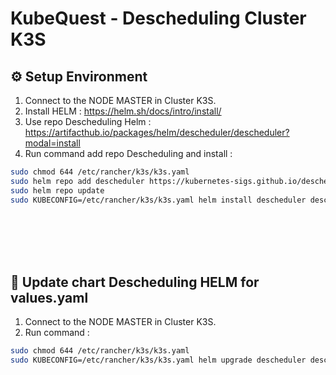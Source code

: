 # KubeQuest - Descheduling Cluster K3S

## ⚙️ Setup Environment
1. Connect to the NODE MASTER in Cluster K3S.
2. Install HELM : https://helm.sh/docs/intro/install/
3. Use repo Descheduling Helm : https://artifacthub.io/packages/helm/descheduler/descheduler?modal=install
4. Run command add repo Descheduling and install :
```bash
sudo chmod 644 /etc/rancher/k3s/k3s.yaml
sudo helm repo add descheduler https://kubernetes-sigs.github.io/descheduler/
sudo helm repo update
sudo KUBECONFIG=/etc/rancher/k3s/k3s.yaml helm install descheduler descheduler/descheduler --namespace descheduler --create-namespace --version 0.32.2 --values values.yaml
```

<br /><br /><br /><br />


## 🚀 Update chart Descheduling HELM for values.yaml
1. Connect to the NODE MASTER in Cluster K3S.
2. Run command :
```bash
sudo chmod 644 /etc/rancher/k3s/k3s.yaml
sudo KUBECONFIG=/etc/rancher/k3s/k3s.yaml helm upgrade descheduler descheduler/descheduler --namespace descheduler --values values.yaml
```
